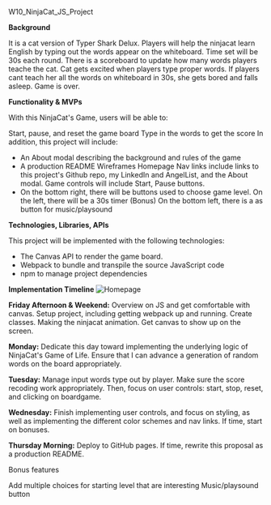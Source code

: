 W10_NinjaCat_JS_Project

**Background**

It is a cat version of Typer Shark Delux. Players will help the ninjacat learn English by typing out the words appear on the whiteboard. Time set will be 30s each round. There is a scoreboard to update how many words players teache the cat. Cat gets excited when players type proper words. If players cant teach her all the words on whiteboard in 30s, she gets bored and falls asleep. Game is over.

**Functionality & MVPs**

With this NinjaCat's Game, users will be able to:

Start, pause, and reset the game board Type in the words to get the score In addition, this project will include:

* An About modal describing the background and rules of the game 
* A production README Wireframes Homepage Nav links include links to this project's Github repo, my LinkedIn and AngelList, and the About modal. Game controls will include Start, Pause buttons. 
* On the bottom right, there will be buttons used to choose game level. On the left, there will be a 30s timer (Bonus) On the bottom left, there is a as button for music/playsound

**Technologies, Libraries, APIs**

This project will be implemented with the following technologies:

* The Canvas API to render the game board.
* Webpack to bundle and transpile the source JavaScript code 
* npm to manage project dependencies

**Implementation Timeline**
![Homepage](https://user-images.githubusercontent.com/73726226/136612844-06202beb-a9a1-447b-b901-18a357e9a103.png)

**Friday Afternoon & Weekend:** 
Overview on JS and get comfortable with canvas. 
Setup project, including getting webpack up and running. 
Create classes. 
Making the ninjacat animation. 
Get canvas to show up on the screen.

**Monday:** Dedicate this day toward implementing the underlying logic of NinjaCat's Game of Life. Ensure that I can advance a generation of random words on the board appropriately.

**Tuesday:** Manage input words type out by player. Make sure the score recoding work appropriately. Then, focus on user controls: start, stop, reset, and clicking on boardgame.

**Wednesday:** Finish implementing user controls, and focus on styling, as well as implementing the different color schemes and nav links. If time, start on bonuses.

**Thursday Morning:** Deploy to GitHub pages. If time, rewrite this proposal as a production README.

Bonus features

Add multiple choices for starting level that are interesting Music/playsound button
